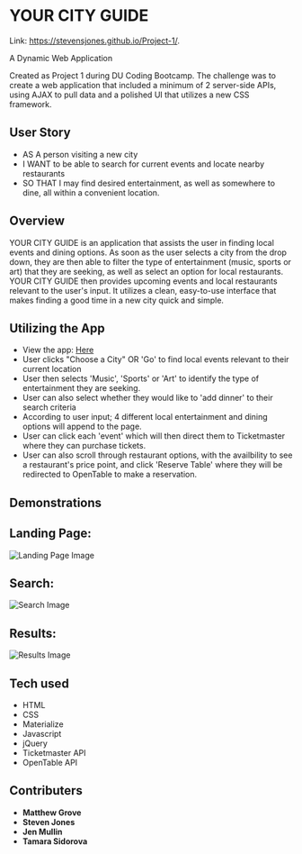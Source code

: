 # YOUR CITY GUIDE
Link:
 https://stevensjones.github.io/Project-1/.

A Dynamic Web Application

Created as Project 1 during DU Coding Bootcamp. The challenge was to create a web application that included a minimum of 2 server-side APIs, using AJAX to pull data and a polished UI that utilizes a new CSS framework.

## User Story

- AS A person visiting a new city
- I WANT to be able to search for current events and locate nearby restaurants
- SO THAT I may find desired entertainment, as well as somewhere to dine, all within a convenient location.

## Overview

YOUR CITY GUIDE is an application that assists the user in finding local events and dining options. As soon as the user selects a city from the drop down, they are then able to filter the type of entertainment (music, sports or art) that they are seeking, as well as select an option for local restaurants. YOUR CITY GUIDE then provides upcoming events and local restaurants relevant to the user's input. It utilizes a clean, easy-to-use interface that makes finding a good time in a new city quick and simple.

## Utilizing the App

- View the app: [Here](https://tomatoma891.github.io/Project-1/ "Here")
- User clicks "Choose a City" OR 'Go' to find local events relevant to their current location
- User then selects 'Music', 'Sports' or 'Art' to identify the type of entertainment they are seeking.
- User can also select whether they would like to 'add dinner' to their search criteria
- According to user input; 4 different local entertainment and dining options will append to the page.
- User can click each 'event' which will then direct them to Ticketmaster where they can purchase tickets.
- User can also scroll through restaurant options, with the availbility to see a restaurant's price point, and click 'Reserve Table' where they will be redirected to OpenTable to make a reservation.


## Demonstrations

## Landing Page:

![Landing Page Image](images/landingpage.png "Landing Page")

## Search:

![Search Image](images/search.png "Search")

## Results:

![Results Image](images/results.png "Event/Restaurant Results")

## Tech used

- HTML
- CSS
- Materialize
- Javascript
- jQuery
- Ticketmaster API
- OpenTable API

## Contributers

- **Matthew Grove**
- **Steven Jones**
- **Jen Mullin**
- **Tamara Sidorova**

